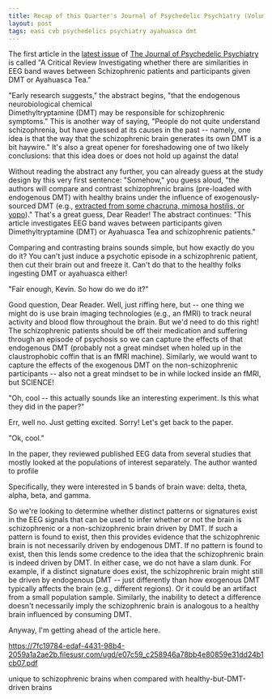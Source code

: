 ```yaml
---
title: Recap of this Quarter's Journal of Psychedelic Psychiatry (Volume 2, Issue 4)
layout: post
tags: easi cvb psychedelics psychiatry ayahuasca dmt
---
```


The first article in the [latest issue](https://www.journalofpsychedelicpsychiatry.org/2020articles)
of [The Journal of Psychedelic Psychiatry](https://www.journalofpsychedelicpsychiatry.org/)
is called "A  Critical  Review  Investigating  whether  there  are similarities in 
EEG band waves between Schizophrenic patients and participants given DMT or 
Ayahuasca Tea."

"Early  research  suggests," the abstract begins, "that  the  endogenous  neurobiological  chemical  
Dimethyltryptamine  (DMT)  may  be responsible for schizophrenic symptoms." This is another way of
saying, "People do not quite understand schizophrenia, but have guessed at its causes in the
past -- namely, one idea is that the way that the schizophrenic brain generates its own DMT 
is a bit haywire." It's also a great opener for foreshadowing one of two likely conclusions: that this
idea does or does not hold up against the data! 

Without reading the abstract any further, you can already 
guess at the study design by this very first sentence: "Somehow," you guess aloud, "the authors 
will compare and contrast schizophrenic brains (pre-loaded with endogenous DMT) with healthy brains 
under the influence of exogenously-sourced DMT (e.g., [extracted from some chacruna, mimosa hostilis, 
or yopo](https://www.entheonation.com/blog/dmt-containing-plants/))." That's a great guess,
Dear Reader! The abstract continues: "This article investigates EEG band waves between participants 
given Dimethyltryptamine (DMT) or Ayahuasca Tea and schizophrenic patients."

Comparing and contrasting brains sounds simple, but how exactly do you do it? You can't just induce
a psychotic episode in a schizophrenic patient, then cut their brain out and freeze it. Can't do 
that to the healthy folks ingesting DMT or ayahuasca either!

"Fair enough, Kevin. So how do we do it?"

Good question, Dear Reader. Well, just riffing here, but -- one thing we might do is use 
brain imaging technologies (e.g., an fMRI) to track neural activity and blood flow throughout 
the brain. But we'd need to do this right! The schizophrenic patients should be off their medication 
and suffering through an episode of psychosis so we can capture the effects of that endogenous
DMT (probably not a great mindset when holed up in the claustrophobic coffin that is an fMRI 
machine). Similarly, we would want to capture the effects of the exogenous DMT on the non-schizophrenic 
participants -- also not a great mindset to be in while locked inside an fMRI, but SCIENCE!

"Oh, cool -- this actually sounds like an interesting experiment. Is this what they did in
the paper?"

Err, well no. Just getting excited. Sorry! Let's get back to the paper.

"Ok, cool."

In the paper, they reviewed published EEG data from several studies that mostly looked
at the populations of interest separately. The author wanted to profile 

Specifically, they were interested
in 5 bands of brain wave: delta, theta, alpha, beta, and gamma.


So we're looking to determine whether distinct patterns or signatures exist in the EEG signals that
can be used to infer whether or not the brain is schizophrenic or a non-schizophrenic brain driven
by DMT. If such a pattern is found to exist, then this provides evidence that the schizophrenic 
brain is not necessarily driven by endogenous DMT. If no pattern is found to exist, then this lends
some credence to the idea that the schizophrenic brain is indeed driven by DMT. In either case, we
do not have a slam dunk.  For example, if a distinct signature does exist, the schizophrenic brain
might still be driven by endogenous DMT -- just differently than how exogenous DMT typically affects
the brain (e.g., different regions).  Or it could be an artifact from a small population sample. 
Similarly, the inability to detect a difference doesn't necessarily imply the schizophrenic brain
is analogous to a healthy brain influenced by consuming DMT.  

Anyway, I'm getting ahead of the article here.  

https://7fc19784-edaf-4431-98b4-2059a1a2ae2b.filesusr.com/ugd/e07c59_c258946a78bb4e80859e31dd24b1cb07.pdf



unique to 
schizophrenic brains when compared with healthy-but-DMT-driven brains
